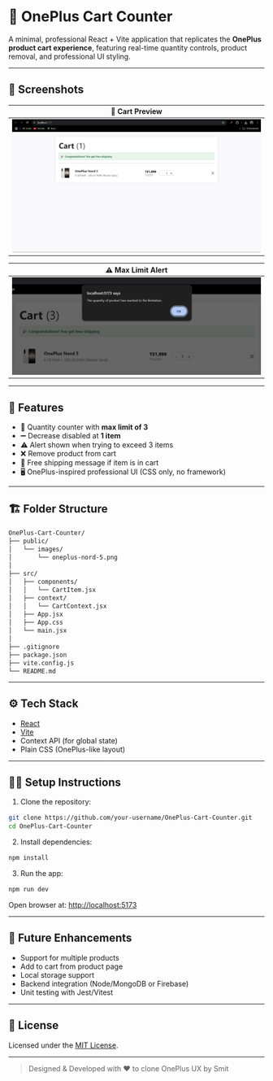 # 🛒 OnePlus Cart Counter

A minimal, professional React + Vite application that replicates the **OnePlus product cart experience**, featuring real-time quantity controls, product removal, and professional UI styling.

---

## 📸 Screenshots

| 🛒 Cart Preview                            |
| ------------------------------------------ |
| ![Cart Preview](./public/cart-preview.png) |

| ⚠️ Max Limit Alert                               |
| ------------------------------------------------ |
| ![Max Limit Alert](./public/max-limit-alert.png) |

---

## 🚀 Features

- 🧮 Quantity counter with **max limit of 3**
- ➖ Decrease disabled at **1 item**
- ⚠️ Alert shown when trying to exceed 3 items
- ❌ Remove product from cart
- 🎉 Free shipping message if item is in cart
- 🖥️ OnePlus-inspired professional UI (CSS only, no framework)

---

## 🏗️ Folder Structure

```
OnePlus-Cart-Counter/
├── public/
│   └── images/
│       └── oneplus-nord-5.png
│
├── src/
│   ├── components/
│   │   └── CartItem.jsx
│   ├── context/
│   │   └── CartContext.jsx
│   ├── App.jsx
│   ├── App.css
│   └── main.jsx
│
├── .gitignore
├── package.json
├── vite.config.js
└── README.md
```

---

## ⚙️ Tech Stack

- [React](https://react.dev/)
- [Vite](https://vitejs.dev/)
- Context API (for global state)
- Plain CSS (OnePlus-like layout)

---

## 🧑‍💻 Setup Instructions

1. Clone the repository:

```bash
git clone https://github.com/your-username/OnePlus-Cart-Counter.git
cd OnePlus-Cart-Counter
```

2. Install dependencies:

```bash
npm install
```

3. Run the app:

```bash
npm run dev
```

Open browser at: [http://localhost:5173](http://localhost:5173)

---

## 🔮 Future Enhancements

- Support for multiple products
- Add to cart from product page
- Local storage support
- Backend integration (Node/MongoDB or Firebase)
- Unit testing with Jest/Vitest

---

## 📄 License

Licensed under the [MIT License](LICENSE).

---

> Designed & Developed with ❤️ to clone OnePlus UX by Smit
